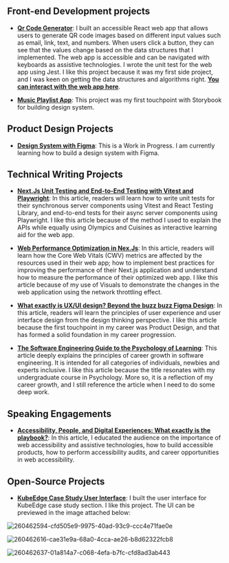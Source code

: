 ## Front-end Development projects

- **[Qr Code Generator](https://github.com/ArafatAbdussalam/QR-Code-Generator)**: I built an accessible React web app that allows users to generate QR code images based on different input values such as email, link, text, and numbers. When users click a button, they can see that the values change based on the data structures that I implemented. The web app is accessible and can be navigated with keyboards as assistive technologies. I wrote the unit test for the web app using Jest. I like this project because it was my first side project, and I was keen on getting the data structures and algorithms right. **[You can interact with the web app here](https://my-qr-code-app.netlify.app/)**.

- **[Music Playlist App](https://github.com/growwithuduak/geek-devs-frontend/blob/Feat/Arafat-and-Mercy-music-app/src/components/Button/Button.stories.jsx)**: This project was my first touchpoint with Storybook for building design system.

## Product Design Projects

- **[Design System with Figma](https://www.figma.com/community/file/1510702919750165936)**: This is a Work in Progress. I am currently learning how to build a design system with Figma.

## Technical Writing Projects
- **[Next.Js Unit Testing and End-to-End Testing with Vitest and Playwright](https://strapi.io/blog/nextjs-testing-guide-unit-and-e2e-tests-with-vitest-and-playwright)**: In this article, readers will learn how to write unit tests for their synchronous server components using Vitest and React Testing Library, and end-to-end tests for their async server components using Playwright. I like this article because of the method I used to explain the APIs while equally using Olympics and Cuisines as interactive learning aid for the web app.
  
- **[Web Performance Optimization in Nex.Js](https://strapi.io/blog/web-performance-optimization-in-nextjs)**: In this article, readers will learn how the Core Web Vitals (CWV) metrics are affected by the resources used in their web app; how to implement best practices for improving the performance of their Next.js application and understand how to measure the performance of their optimized web app. I like this article because of my use of Visuals to demonstrate the changes in the web application using the network throttling effect.

- **[What exactly is UX/UI design? Beyond the buzz buzz Figma Design](https://arafatsalam.hashnode.dev/what-exactly-is-uxui-beyond-the-buzz-buzz-figma-design)**: In this article, readers will learn the principles of user experience and user interface design from the design thinking perspective. I like this article because the first touchpoint in my career was Product Design, and that has formed a solid foundation in my career progression.

- **[The Software Engineering Guide to the Psychology of Learning]()**: This article deeply explains the principles of career growth in software engineering. It is intended for all categories of individuals, newbies and experts inclusive. I like this article because the title resonates with my undergraduate course in Psychology. More so, it is a reflection of my career growth, and I still reference the article when I need to do some deep work.

## Speaking Engagements

- **[Accessibility, People, and Digital Experiences: What exactly is the playbook?]()**: In this article, I educated the audience on the importance of web accessibility and assistive technologies, how to build accessible products, how to perform accessibility audits, and career opportunities in web accessibility.

## Open-Source Projects

- **[KubeEdge Case Study User Interface](https://github.com/kubeedge/website/pull/405)**: I built the user interface for KubeEdge case study section. I like this project. The UI can be previewed in the image attached below:

![260462594-cfd505e9-9975-40ad-93c9-ccc4e71fae0e](https://github.com/user-attachments/assets/86772100-587b-4423-9f7e-d81fe5c0d52c)

![260462616-cae31e9a-68a0-4cca-ae26-b8d62322fcb8](https://github.com/user-attachments/assets/6199232e-0380-4e45-9d79-3232d55b6015)

![260462637-01a814a7-c068-4efa-b7fc-cfd8ad3ab443](https://github.com/user-attachments/assets/63643a1a-b5bc-466b-944b-bcc569cd3038)

